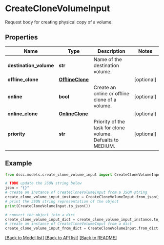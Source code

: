 # CreateCloneVolumeInput

Request body for creating physical copy of a volume.

## Properties

Name | Type | Description | Notes
------------ | ------------- | ------------- | -------------
**destination_volume** | **str** | Name of the destination volume. | 
**offline_clone** | [**OfflineClone**](OfflineClone.md) |  | [optional] 
**online** | **bool** | Create an online or offline clone of a volume. | [optional] 
**online_clone** | [**OnlineClone**](OnlineClone.md) |  | [optional] 
**priority** | **str** | Priority of the task for clone volume. Defualts to MEDIUM. | [optional] 

## Example

```python
from dscc.models.create_clone_volume_input import CreateCloneVolumeInput

# TODO update the JSON string below
json = "{}"
# create an instance of CreateCloneVolumeInput from a JSON string
create_clone_volume_input_instance = CreateCloneVolumeInput.from_json(json)
# print the JSON string representation of the object
print(CreateCloneVolumeInput.to_json())

# convert the object into a dict
create_clone_volume_input_dict = create_clone_volume_input_instance.to_dict()
# create an instance of CreateCloneVolumeInput from a dict
create_clone_volume_input_from_dict = CreateCloneVolumeInput.from_dict(create_clone_volume_input_dict)
```
[[Back to Model list]](../README.md#documentation-for-models) [[Back to API list]](../README.md#documentation-for-api-endpoints) [[Back to README]](../README.md)


